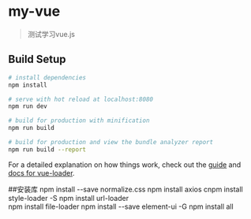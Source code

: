 # my-vue

> 测试学习vue.js

## Build Setup

``` bash
# install dependencies
npm install

# serve with hot reload at localhost:8080
npm run dev

# build for production with minification
npm run build

# build for production and view the bundle analyzer report
npm run build --report
```

For a detailed explanation on how things work, check out the [guide](http://vuejs-templates.github.io/webpack/) and [docs for vue-loader](http://vuejs.github.io/vue-loader).

##安装库
npm install --save normalize.css
npm install axios
cnpm install style-loader -S
npm install url-loader  
npm install file-loader
npm install --save element-ui -G
npm install all
